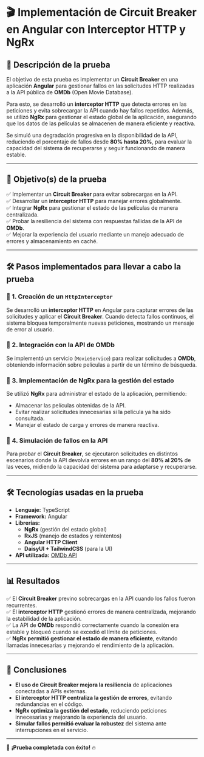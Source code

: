 # 🎬 Implementación de Circuit Breaker en Angular con Interceptor HTTP y NgRx

## 📌 Descripción de la prueba
El objetivo de esta prueba es implementar un **Circuit Breaker** en una aplicación **Angular** para gestionar fallos en las solicitudes HTTP realizadas a la API pública de **OMDb** (Open Movie Database).

Para esto, se desarrolló un **interceptor HTTP** que detecta errores en las peticiones y evita sobrecargar la API cuando hay fallos repetidos. Además, se utilizó **NgRx** para gestionar el estado global de la aplicación, asegurando que los datos de las películas se almacenen de manera eficiente y reactiva.

Se simuló una degradación progresiva en la disponibilidad de la API, reduciendo el porcentaje de fallos desde **80% hasta 20%**, para evaluar la capacidad del sistema de recuperarse y seguir funcionando de manera estable.

---

## 🎯 Objetivo(s) de la prueba
✅ Implementar un **Circuit Breaker** para evitar sobrecargas en la API.  
✅ Desarrollar un **interceptor HTTP** para manejar errores globalmente.  
✅ Integrar **NgRx** para gestionar el estado de las películas de manera centralizada.  
✅ Probar la resiliencia del sistema con respuestas fallidas de la API de **OMDb**.  
✅ Mejorar la experiencia del usuario mediante un manejo adecuado de errores y almacenamiento en caché.

---

## 🛠️ Pasos implementados para llevar a cabo la prueba

### 🔹 1. Creación de un `HttpInterceptor`
Se desarrolló un **interceptor HTTP** en Angular para capturar errores de las solicitudes y aplicar el **Circuit Breaker**. Cuando detecta fallos continuos, el sistema bloquea temporalmente nuevas peticiones, mostrando un mensaje de error al usuario.

### 🔹 2. Integración con la API de OMDb
Se implementó un servicio (`MovieService`) para realizar solicitudes a **OMDb**, obteniendo información sobre películas a partir de un término de búsqueda.

### 🔹 3. Implementación de NgRx para la gestión del estado
Se utilizó **NgRx** para administrar el estado de la aplicación, permitiendo:
- Almacenar las películas obtenidas de la API.
- Evitar realizar solicitudes innecesarias si la película ya ha sido consultada.
- Manejar el estado de carga y errores de manera reactiva.

### 🔹 4. Simulación de fallos en la API
Para probar el **Circuit Breaker**, se ejecutaron solicitudes en distintos escenarios donde la API devolvía errores en un rango del **80% al 20%** de las veces, midiendo la capacidad del sistema para adaptarse y recuperarse.

---

## 🛠️ Tecnologías usadas en la prueba
- **Lenguaje:** TypeScript
- **Framework:** Angular
- **Librerías:**
  - **NgRx** (gestión del estado global)
  - **RxJS** (manejo de estados y reintentos)
  - **Angular HTTP Client**
  - **DaisyUI + TailwindCSS** (para la UI)
- **API utilizada:** [OMDb API](https://www.omdbapi.com/)

---

## 📊 Resultados
✅ El **Circuit Breaker** previno sobrecargas en la API cuando los fallos fueron recurrentes.  
✅ El **interceptor HTTP** gestionó errores de manera centralizada, mejorando la estabilidad de la aplicación.  
✅ La API de **OMDb** respondió correctamente cuando la conexión era estable y bloqueó cuando se excedió el límite de peticiones.  
✅ **NgRx permitió gestionar el estado de manera eficiente**, evitando llamadas innecesarias y mejorando el rendimiento de la aplicación.

---

## 📌 Conclusiones
- **El uso de Circuit Breaker mejora la resiliencia** de aplicaciones conectadas a APIs externas.
- **El interceptor HTTP centraliza la gestión de errores**, evitando redundancias en el código.
- **NgRx optimiza la gestión del estado**, reduciendo peticiones innecesarias y mejorando la experiencia del usuario.
- **Simular fallos permitió evaluar la robustez** del sistema ante interrupciones en el servicio.

---

🚀 **¡Prueba completada con éxito!** 🔥
